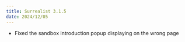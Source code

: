 ```yaml
---
title: Surrealist 3.1.5
date: 2024/12/05
---
```


- Fixed the sandbox introduction popup displaying on the wrong page